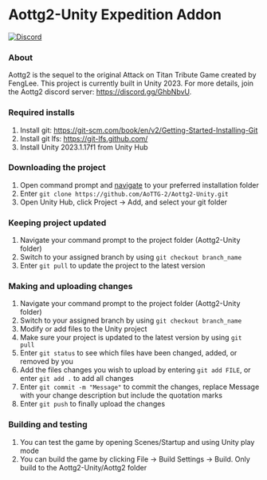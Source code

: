 # Aottg2-Unity Expedition Addon
[![Discord](https://img.shields.io/discord/681641241125060652.svg)](https://discord.gg/GhbNbvU)  

### About 
Aottg2 is the sequel to the original Attack on Titan Tribute Game created by FengLee. This project is currently built in Unity 2023. For more details, join the Aottg2 discord server: https://discord.gg/GhbNbvU.

### Required installs
1. Install git: https://git-scm.com/book/en/v2/Getting-Started-Installing-Git
2. Install git lfs: https://git-lfs.github.com/
3. Install Unity 2023.1.17f1 from Unity Hub

### Downloading the project
1. Open command prompt and [navigate](https://www.howtogeek.com/659411/how-to-change-directories-in-command-prompt-on-windows-10/) to your preferred installation folder
2. Enter `git clone https://github.com/AoTTG-2/Aottg2-Unity.git`
3. Open Unity Hub, click Project -> Add, and select your git folder

### Keeping project updated
1. Navigate your command prompt to the project folder (Aottg2-Unity folder)
2. Switch to your assigned branch by using `git checkout branch_name`
3. Enter `git pull` to update the project to the latest version

### Making and uploading changes
1. Navigate your command prompt to the project folder (Aottg2-Unity folder)
2. Switch to your assigned branch by using `git checkout branch_name`
3. Modify or add files to the Unity project
4. Make sure your project is updated to the latest version by using `git pull`
5. Enter `git status` to see which files have been changed, added, or removed by you
6. Add the files changes you wish to upload by entering `git add FILE`, or enter `git add .` to add all changes
7. Enter `git commit -m "Message"` to commit the changes, replace Message with your change description but include the quotation marks
8. Enter `git push` to finally upload the changes

### Building and testing
1. You can test the game by opening Scenes/Startup and using Unity play mode
2. You can build the game by clicking File -> Build Settings -> Build. Only build to the Aottg2-Unity/Aottg2 folder
